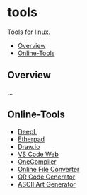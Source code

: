 # tools

Tools for linux.

- [Overview](#overview)
- [Online-Tools](#online-tools)

## Overview

...

## Online-Tools

- [DeepL](https://www.deepl.com)
- [Etherpad](https://board.net)
- [Draw.io](https://app.diagrams.net)
- [VS Code Web](https://vscode.dev)
- [OneCompiler](https://onecompiler.com)
- [Online File Converter](https://www.online-convert.com)
- [QR Code Generator](https://www.qrcode-monkey.com)
- [ASCII Art Generator](https://patorjk.com/software/taag/#p=display&h=0&f=Standard&t=hello%20world)

